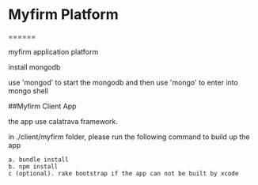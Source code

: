 # Myfirm Platform

======

myfirm application platform

install mongodb

use 'mongod' to start the mongodb and then use 'mongo' to enter into mongo shell


##Myfirm Client App

the app use calatrava framework.

in ./client/myfirm folder, please run the following command to build up the app

```
a. bundle install
b. npm install
c (optional). rake bootstrap if the app can not be built by xcode
```